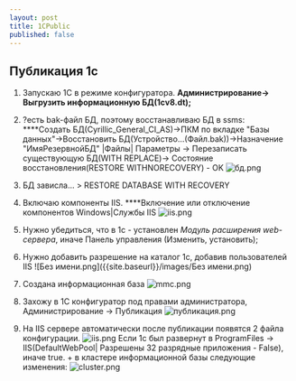 ```yaml
---
layout: post
title: 1CPublic
published: false
---
```

## Публикация 1с

1. Запускаю 1С в режиме конфигуратора. ****Администрирование-> Выгрузить информационную БД(1сv8.dt);****
2. ?есть bak-файл БД, поэтому восстанавливаю БД в ssms: ****Создать БД(Cyrillic_General_CI_AS)->ПКМ по вкладке "Базы данных"->Восстановить БД(Устройство...(Файл.bak))->Назначение "ИмяРезервнойБД" |Файлы| Параметры -> Перезаписать существующую БД(WITH REPLACE)-> Состояние восстановления(RESTORE WITHNORECOVERY) - OK
![бд.png]({{site.baseurl}}/images/бд.png)
3. БД зависла... > RESTORE DATABASE <database name> WITH RECOVERY
4. Включаю компоненты IIS. ****Включение или отключение компонентов Windows|Службы IIS
  ![iis.png]({{site.baseurl}}/images/iis.png)
5. Нужно убедиться, что в 1с - установлен _Модуль расширения web-сервера_, иначе Панель управления (Изменить, установить);
6. Нужно добавить разрешение на каталог 1с, добавив пользователей IIS 
  ![Без имени.png]({{site.baseurl}}/images/Без имени.png)
7. Создана информационная база ![mmc.png]({{site.baseurl}}/images/mmc.png)

8. Захожу в 1С конфигуратор под правами администратора, Администрирование -> Публикация ![публикация.png]({{site.baseurl}}/images/публикация.png)
9. На IIS сервере автоматически после публикации появятся 2 файла конфигурации. ![iis.png]({{site.baseurl}}/images/iis.png)
Если 1с был развернут в ProgramFiles -> IIS(DefaultWebPool| Разрешены 32 разрядные приложения - False), иначе true. + в кластере информационной базы следующие изменения: ![cluster.png]({{site.baseurl}}/images/cluster.png)

